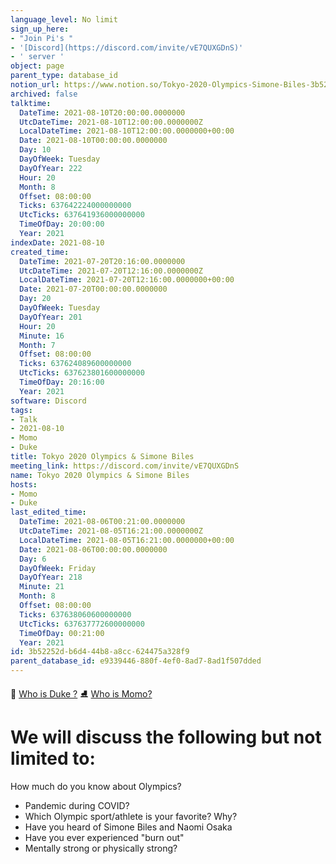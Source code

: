 ```yaml
---
language_level: No limit
sign_up_here:
- "Join Pi's "
- '[Discord](https://discord.com/invite/vE7QUXGDnS)'
- ' server '
object: page
parent_type: database_id
notion_url: https://www.notion.so/Tokyo-2020-Olympics-Simone-Biles-3b52252db6d444b8a8cc624475a328f9
archived: false
talktime:
  DateTime: 2021-08-10T20:00:00.0000000
  UtcDateTime: 2021-08-10T12:00:00.0000000Z
  LocalDateTime: 2021-08-10T12:00:00.0000000+00:00
  Date: 2021-08-10T00:00:00.0000000
  Day: 10
  DayOfWeek: Tuesday
  DayOfYear: 222
  Hour: 20
  Month: 8
  Offset: 08:00:00
  Ticks: 637642224000000000
  UtcTicks: 637641936000000000
  TimeOfDay: 20:00:00
  Year: 2021
indexDate: 2021-08-10
created_time:
  DateTime: 2021-07-20T20:16:00.0000000
  UtcDateTime: 2021-07-20T12:16:00.0000000Z
  LocalDateTime: 2021-07-20T12:16:00.0000000+00:00
  Date: 2021-07-20T00:00:00.0000000
  Day: 20
  DayOfWeek: Tuesday
  DayOfYear: 201
  Hour: 20
  Minute: 16
  Month: 7
  Offset: 08:00:00
  Ticks: 637624089600000000
  UtcTicks: 637623801600000000
  TimeOfDay: 20:16:00
  Year: 2021
software: Discord
tags:
- Talk
- 2021-08-10
- Momo
- Duke
title: Tokyo 2020 Olympics & Simone Biles
meeting_link: https://discord.com/invite/vE7QUXGDnS
name: Tokyo 2020 Olympics & Simone Biles
hosts:
- Momo
- Duke
last_edited_time:
  DateTime: 2021-08-06T00:21:00.0000000
  UtcDateTime: 2021-08-05T16:21:00.0000000Z
  LocalDateTime: 2021-08-05T16:21:00.0000000+00:00
  Date: 2021-08-06T00:00:00.0000000
  Day: 6
  DayOfWeek: Friday
  DayOfYear: 218
  Minute: 21
  Month: 8
  Offset: 08:00:00
  Ticks: 637638060600000000
  UtcTicks: 637637772600000000
  TimeOfDay: 00:21:00
  Year: 2021
id: 3b52252d-b6d4-44b8-a8cc-624475a328f9
parent_database_id: e9339446-880f-4ef0-8ad7-8ad1f507dded
---
```



👑   [Who is Duke ?](/e0958ccc596f4efea798c99507f0f16e) 
⛸️  [Who is Momo?](/23f0f26c7f1547c0b08477c0c6f1f461) 

# We will discuss the following but not limited to:
How much do you know about Olympics?
   - Pandemic during COVID?
   - Which Olympic sport/athlete is your favorite? Why?
   - Have you heard of Simone Biles and Naomi Osaka
   - Have you ever experienced "burn out"
   - Mentally strong or physically strong?




